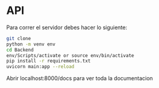 # API
Para correr el servidor debes hacer lo siguiente:

```sh
git clone
python -m venv env
cd Backend
env/Scripts/activate or source env/bin/activate
pip install -r requirements.txt
uvicorn main:app --reload
```
Abrir localhost:8000/docs para ver toda la documentacion